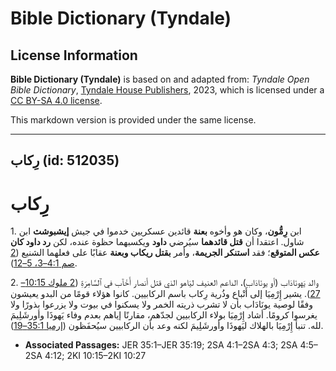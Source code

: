 # Bible Dictionary (Tyndale)

## License Information

**Bible Dictionary (Tyndale)** is based on and adapted from: _Tyndale Open Bible Dictionary_, [Tyndale House Publishers](https://tyndaleopenresources.com/), 2023, which is licensed under a [CC BY-SA 4.0 license](https://creativecommons.org/licenses/by-sa/4.0/legalcode.en).

This markdown version is provided under the same license.



--------------------------------

## رِكاب (id: 512035)

رِكاب
=====

1\. ابن **رِمُّون**، وكان هو وأخوه **بعنة** قائدين عسكريين خدموا في جيش **إيشبوشث** ابن شاول. اعتقدا أن **قتل قائدهما** سيُرضي **داود** ويكسبهما حظوة عنده، لكن **رد داود كان عكس المتوقع**؛ فقد **استنكر الجريمة**، وأمر **بقتل ريكاب وبعنة** عقابًا على فعلهما الشنيع ([2 صم 4:1–3، 5–12](https://ref.ly/2Sam4:1-2Sam4:3,2Sam4:5-2Sam4:12)).

2\. والد يَهونَادَاب (أو يونَادَاب)، الداعم العنيف ليَاهو الذي قتل أنصار أَخْآب في ٱلسَّامِرَةِ ([2 ملوك 10:15–27](https://ref.ly/2Kgs10:15-2Kgs10:27)). يشير إِرْمِيَا إلى أَتْباع وذُرية رِكاب باسم الركابيين. كانوا هؤلاء قومًا من البدو يعيشون وفقًا لوصية يونَادَاب بأن لا تشرب ذريته الخمر ولا يسكنوا في بيوت ولا يزرعوا بذورًا ولا يغرسوا كرومًا. أشاد إِرْمِيَا بولاء الركابيين لجدّهم، مقارنًا إياهم بعدم وفاء يَهوذَا وأورشَلِيمَ لله. تنبأ إِرْمِيَا بالهلاك ليَهوذَا وأورشَلِيمَ لكنه وعد بأن الركابيين سيُحفَظون ([إرميا 35:1–19](https://ref.ly/Jer35:1-Jer35:19)).

* **Associated Passages:** JER 35:1–JER 35:19; 2SA 4:1–2SA 4:3; 2SA 4:5–2SA 4:12; 2KI 10:15–2KI 10:27

